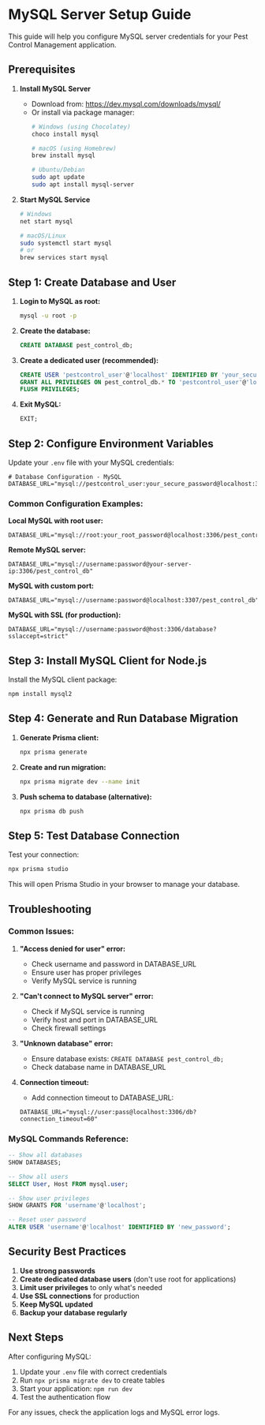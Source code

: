 # MySQL Server Setup Guide

This guide will help you configure MySQL server credentials for your Pest Control Management application.

## Prerequisites

1. **Install MySQL Server**
   - Download from: https://dev.mysql.com/downloads/mysql/
   - Or install via package manager:
     ```bash
     # Windows (using Chocolatey)
     choco install mysql
     
     # macOS (using Homebrew)
     brew install mysql
     
     # Ubuntu/Debian
     sudo apt update
     sudo apt install mysql-server
     ```

2. **Start MySQL Service**
   ```bash
   # Windows
   net start mysql
   
   # macOS/Linux
   sudo systemctl start mysql
   # or
   brew services start mysql
   ```

## Step 1: Create Database and User

1. **Login to MySQL as root:**
   ```bash
   mysql -u root -p
   ```

2. **Create the database:**
   ```sql
   CREATE DATABASE pest_control_db;
   ```

3. **Create a dedicated user (recommended):**
   ```sql
   CREATE USER 'pestcontrol_user'@'localhost' IDENTIFIED BY 'your_secure_password';
   GRANT ALL PRIVILEGES ON pest_control_db.* TO 'pestcontrol_user'@'localhost';
   FLUSH PRIVILEGES;
   ```

4. **Exit MySQL:**
   ```sql
   EXIT;
   ```

## Step 2: Configure Environment Variables

Update your `.env` file with your MySQL credentials:

```env
# Database Configuration - MySQL
DATABASE_URL="mysql://pestcontrol_user:your_secure_password@localhost:3306/pest_control_db"
```

### Common Configuration Examples:

**Local MySQL with root user:**
```env
DATABASE_URL="mysql://root:your_root_password@localhost:3306/pest_control_db"
```

**Remote MySQL server:**
```env
DATABASE_URL="mysql://username:password@your-server-ip:3306/pest_control_db"
```

**MySQL with custom port:**
```env
DATABASE_URL="mysql://username:password@localhost:3307/pest_control_db"
```

**MySQL with SSL (for production):**
```env
DATABASE_URL="mysql://username:password@host:3306/database?sslaccept=strict"
```

## Step 3: Install MySQL Client for Node.js

Install the MySQL client package:

```bash
npm install mysql2
```

## Step 4: Generate and Run Database Migration

1. **Generate Prisma client:**
   ```bash
   npx prisma generate
   ```

2. **Create and run migration:**
   ```bash
   npx prisma migrate dev --name init
   ```

3. **Push schema to database (alternative):**
   ```bash
   npx prisma db push
   ```

## Step 5: Test Database Connection

Test your connection:

```bash
npx prisma studio
```

This will open Prisma Studio in your browser to manage your database.

## Troubleshooting

### Common Issues:

1. **"Access denied for user" error:**
   - Check username and password in DATABASE_URL
   - Ensure user has proper privileges
   - Verify MySQL service is running

2. **"Can't connect to MySQL server" error:**
   - Check if MySQL service is running
   - Verify host and port in DATABASE_URL
   - Check firewall settings

3. **"Unknown database" error:**
   - Ensure database exists: `CREATE DATABASE pest_control_db;`
   - Check database name in DATABASE_URL

4. **Connection timeout:**
   - Add connection timeout to DATABASE_URL:
   ```env
   DATABASE_URL="mysql://user:pass@localhost:3306/db?connection_timeout=60"
   ```

### MySQL Commands Reference:

```sql
-- Show all databases
SHOW DATABASES;

-- Show all users
SELECT User, Host FROM mysql.user;

-- Show user privileges
SHOW GRANTS FOR 'username'@'localhost';

-- Reset user password
ALTER USER 'username'@'localhost' IDENTIFIED BY 'new_password';
```

## Security Best Practices

1. **Use strong passwords**
2. **Create dedicated database users** (don't use root for applications)
3. **Limit user privileges** to only what's needed
4. **Use SSL connections** for production
5. **Keep MySQL updated**
6. **Backup your database regularly**

## Next Steps

After configuring MySQL:

1. Update your `.env` file with correct credentials
2. Run `npx prisma migrate dev` to create tables
3. Start your application: `npm run dev`
4. Test the authentication flow

For any issues, check the application logs and MySQL error logs.